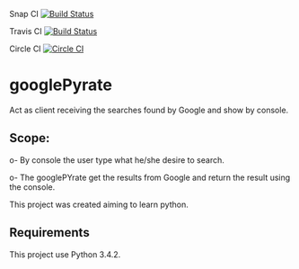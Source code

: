 Snap CI
[![Build Status](https://snap-ci.com/roselmamendes/googlePyrate/branch/master/build_image)](https://snap-ci.com/roselmamendes/googlePyrate/branch/master)

Travis CI
[![Build Status](https://travis-ci.org/roselmamendes/googlePyrate.svg?branch=master)](https://travis-ci.org/roselmamendes/googlePyrate)

Circle CI
[![Circle CI](https://circleci.com/gh/roselmamendes/googlePyrate.svg?style=svg)](https://circleci.com/gh/roselmamendes/googlePyrate)

# googlePyrate
Act as client receiving the searches found by Google and show by console.

## Scope:

  o- By console the user type what he/she desire to search.
  
  o- The googlePYrate get the results from Google and return the result using the console.
  
This project was created aiming to learn python.


## Requirements

This project use Python 3.4.2.
